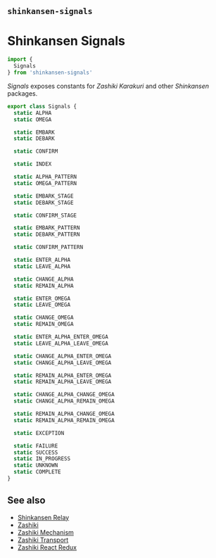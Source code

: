 ## `shinkansen-signals`

# Shinkansen Signals

```javascript
import {
  Signals
} from 'shinkansen-signals'
```

*Signals* exposes constants for *Zashiki Karakuri* and other *Shinkansen* packages.

```javascript
export class Signals {
  static ALPHA
  static OMEGA

  static EMBARK
  static DEBARK

  static CONFIRM

  static INDEX

  static ALPHA_PATTERN
  static OMEGA_PATTERN

  static EMBARK_STAGE
  static DEBARK_STAGE

  static CONFIRM_STAGE

  static EMBARK_PATTERN
  static DEBARK_PATTERN

  static CONFIRM_PATTERN

  static ENTER_ALPHA
  static LEAVE_ALPHA

  static CHANGE_ALPHA
  static REMAIN_ALPHA

  static ENTER_OMEGA
  static LEAVE_OMEGA

  static CHANGE_OMEGA
  static REMAIN_OMEGA

  static ENTER_ALPHA_ENTER_OMEGA
  static LEAVE_ALPHA_LEAVE_OMEGA

  static CHANGE_ALPHA_ENTER_OMEGA
  static CHANGE_ALPHA_LEAVE_OMEGA

  static REMAIN_ALPHA_ENTER_OMEGA
  static REMAIN_ALPHA_LEAVE_OMEGA

  static CHANGE_ALPHA_CHANGE_OMEGA
  static CHANGE_ALPHA_REMAIN_OMEGA

  static REMAIN_ALPHA_CHANGE_OMEGA
  static REMAIN_ALPHA_REMAIN_OMEGA

  static EXCEPTION

  static FAILURE
  static SUCCESS
  static IN_PROGRESS
  static UNKNOWN
  static COMPLETE
}
```

## See also

- [Shinkansen Relay](https://github.com/modernpoacher/shinkansen-relay)
- [Zashiki](https://github.com/modernpoacher/zashiki)
- [Zashiki Mechanism](https://github.com/modernpoacher/zashiki-mechanism)
- [Zashiki Transport](https://github.com/modernpoacher/zashiki-transport)
- [Zashiki React Redux](https://github.com/modernpoacher/zashiki-react-redux)

